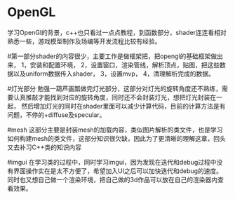 # OpenGL
 学习OpenGl的背景，c++也只看过一点点教程，到函数部分，shader连连看相对熟悉一些，游戏模型制作及场编等开发流程比较有经验。
 
 #第一部分shader的内容很少，主要工作是做框架把，把opengl的基础框架做出来，
 1，安装和配置环境，
 2，设置窗口，渲染管线，解析顶点，贴图，把这些数据以及uniform数据传入shader，
 3，设置mvp，
 4，清理解析完成的数据。
 
 
 #灯光部分
 勉强一葫芦画瓢做完灯光部分，这部分对灯光的旋转角度还不熟练，需要认真推敲才能找到对应的旋转角度，同时还不会封装灯光，想把灯光封装在一起，
 然后增加灯光的同时在shader里面可以减少计算代码，目前的计算方法是有问题，不停的+diffuse及specular。

#mesh
这部分主要是封装mesh的加载内容，类似图片解析的类文件，也是学习如何构建mesh的类文件，这部分知识很欠缺，因此为了更清晰的理解这章，回头又去补习C++类的知识内容

#imgui
在学习类的过程中，同时学习imgui，因为发现在迭代和debug过程中没有界面操作实在是太不方便了，希望加入UI之后可以加快迭代和debug的速度。
同时也又想自己做一个渲染环境，把自己做的3d作品可以放在自己的渲染器内查看效果。
